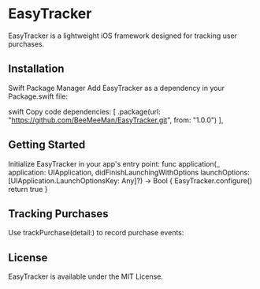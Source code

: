 # EasyTracker

EasyTracker is a lightweight iOS framework designed for tracking user purchases.

## Installation

Swift Package Manager
Add EasyTracker as a dependency in your Package.swift file:

swift
Copy code
dependencies: [
    .package(url: "https://github.com/BeeMeeMan/EasyTracker.git", from: "1.0.0")
],

## Getting Started

Initialize EasyTracker in your app's entry point:
func application(_ application: UIApplication, didFinishLaunchingWithOptions launchOptions: [UIApplication.LaunchOptionsKey: Any]?) -> Bool {
    EasyTracker.configure()
    return true
}

## Tracking Purchases

Use trackPurchase(detail:) to record purchase events:

## License

EasyTracker is available under the MIT License.
